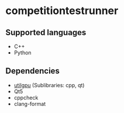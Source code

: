 # competitiontestrunner

## Supported languages
* C++
* Python

## Dependencies
* [utilgpu](https://github.com/simonkrogmann/utilgpu) (Sublibraries: cpp, qt)
* Qt5
* cppcheck
* clang-format
